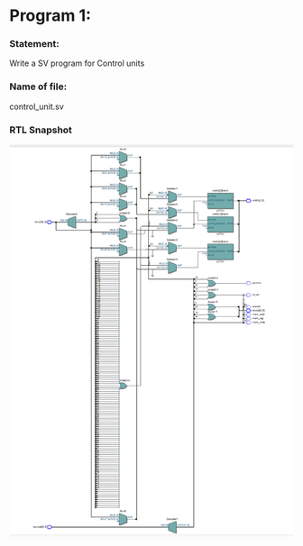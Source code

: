 # Program 1: 
### Statement: 
Write a SV program for Control units

### Name of file:
control_unit.sv

### RTL Snapshot
![Screenshot of RTL view, full screen](https://github.com/ChethanReddyGN/COD-Lab/blob/102d07f723508e19992a674f0d8d35d03b4b6609/week10/control_unit.png)



